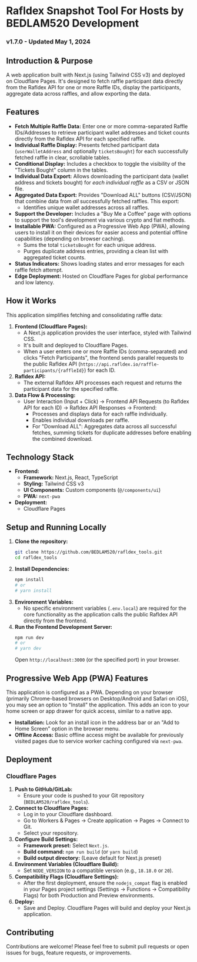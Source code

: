 # Rafldex Snapshot Tool For Hosts by BEDLAM520 Development

### v1.7.0 - Updated May 1, 2024

## Introduction & Purpose

A web application built with Next.js (using Tailwind CSS v3) and deployed on Cloudflare Pages. It's designed to fetch raffle participant data directly from the Rafldex API for one or more Raffle IDs, display the participants, aggregate data across raffles, and allow exporting the data.

## Features

*   **Fetch Multiple Raffle Data:** Enter one or more comma-separated Raffle IDs/Addresses to retrieve participant wallet addresses and ticket counts directly from the Rafldex API for each specified raffle.
*   **Individual Raffle Display:** Presents fetched participant data (`userWalletAddress` and optionally `ticketsBought`) for each successfully fetched raffle in clear, scrollable tables.
*   **Conditional Display:** Includes a checkbox to toggle the visibility of the "Tickets Bought" column in the tables.
*   **Individual Data Export:** Allows downloading the participant data (wallet address and tickets bought) for *each individual raffle* as a CSV or JSON file.
*   **Aggregated Data Export:** Provides "Download ALL" buttons (CSV/JSON) that combine data from *all* successfully fetched raffles. This export:
    *   Identifies unique wallet addresses across all raffles.
*   **Support the Developer:** Includes a "Buy Me a Coffee" page with options to support the tool's development via various crypto and fiat methods.
*   **Installable PWA:** Configured as a Progressive Web App (PWA), allowing users to install it on their devices for easier access and potential offline capabilities (depending on browser caching).
    *   Sums the total `ticketsBought` for each unique address.
    *   Purges duplicate address entries, providing a clean list with aggregated ticket counts.
*   **Status Indicators:** Shows loading states and error messages for each raffle fetch attempt.
*   **Edge Deployment:** Hosted on Cloudflare Pages for global performance and low latency.

## How it Works

This application simplifies fetching and consolidating raffle data:

1.  **Frontend (Cloudflare Pages):**
    *   A Next.js application provides the user interface, styled with Tailwind CSS.
    *   It's built and deployed to Cloudflare Pages.
    *   When a user enters one or more Raffle IDs (comma-separated) and clicks "Fetch Participants", the frontend sends parallel requests to the public Rafldex API (`https://api.rafldex.io/raffle-participants/{raffleId}`) for each ID.
2.  **Rafldex API:**
    *   The external Rafldex API processes each request and returns the participant data for the specified raffle.
3.  **Data Flow & Processing:**
    *   User Interaction (Input + Click) -> Frontend API Requests (to Rafldex API for each ID) -> Rafldex API Responses -> Frontend:
        *   Processes and displays data for each raffle individually.
        *   Enables individual downloads per raffle.
        *   For "Download ALL": Aggregates data across all successful fetches, summing tickets for duplicate addresses before enabling the combined download.

## Technology Stack

*   **Frontend:**
    *   **Framework:** Next.js, React, TypeScript
    *   **Styling:** Tailwind CSS v3
    *   **UI Components:** Custom components (`@/components/ui`)
    *   **PWA:** `next-pwa`
*   **Deployment:**
    *   Cloudflare Pages

## Setup and Running Locally

1.  **Clone the repository:**
    ```bash
    git clone https://github.com/BEDLAM520/rafldex_tools.git
    cd rafldex_tools
    ```
2.  **Install Dependencies:**
    ```bash
    npm install
    # or
    # yarn install
    ```
3.  **Environment Variables:**
    *   No specific environment variables (`.env.local`) are required for the core functionality as the application calls the public Rafldex API directly from the frontend.
4.  **Run the Frontend Development Server:**
    ```bash
    npm run dev
    # or
    # yarn dev
    ```
    Open `http://localhost:3000` (or the specified port) in your browser.

## Progressive Web App (PWA) Features

This application is configured as a PWA. Depending on your browser (primarily Chrome-based browsers on Desktop/Android and Safari on iOS), you may see an option to "Install" the application. This adds an icon to your home screen or app drawer for quick access, similar to a native app.

*   **Installation:** Look for an install icon in the address bar or an "Add to Home Screen" option in the browser menu.
*   **Offline Access:** Basic offline access might be available for previously visited pages due to service worker caching configured via `next-pwa`.

## Deployment

### Cloudflare Pages

1.  **Push to GitHub/GitLab:**
    *   Ensure your code is pushed to your Git repository (`BEDLAM520/rafldex_tools`).
2.  **Connect to Cloudflare Pages:**
    *   Log in to your Cloudflare dashboard.
    *   Go to Workers & Pages -> Create application -> Pages -> Connect to Git.
    *   Select your repository.
3.  **Configure Build Settings:**
    *   **Framework preset:** Select `Next.js`.
    *   **Build command:** `npm run build` (or `yarn build`)
    *   **Build output directory:** (Leave default for Next.js preset)
4.  **Environment Variables (Cloudflare Build):**
    *   Set `NODE_VERSION` to a compatible version (e.g., `18.18.0` or `20`).
5.  **Compatibility Flags (Cloudflare Settings):**
    *   After the first deployment, ensure the `nodejs_compat` flag is enabled in your Pages project settings (Settings -> Functions -> Compatibility Flags) for both Production and Preview environments.
6.  **Deploy:**
    *   Save and Deploy. Cloudflare Pages will build and deploy your Next.js application.

## Contributing

Contributions are welcome! Please feel free to submit pull requests or open issues for bugs, feature requests, or improvements.
